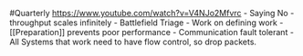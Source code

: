 #Quarterly
https://www.youtube.com/watch?v=V4NJo2Mfvrc
	- Saying No - throughput scales infinitely
	- Battlefield Triage
	- Work on defining work
	- [[Preparation]] prevents poor performance
	- Communication fault tolerant
		- All Systems that work need to have flow control, so drop packets.